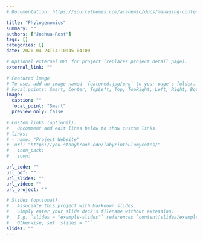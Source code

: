 ```yaml
---
# Documentation: https://sourcethemes.com/academic/docs/managing-content/

title: "Phylogenomics"
summary: ""
authors: ["Joshua-Rest"]
tags: []
categories: []
date: 2020-04-24T14:10:45-04:00

# Optional external URL for project (replaces project detail page).
external_link: ""

# Featured image
# To use, add an image named `featured.jpg/png` to your page's folder.
# Focal points: Smart, Center, TopLeft, Top, TopRight, Left, Right, BottomLeft, Bottom, BottomRight.
image:
  caption: ""
  focal_point: "Smart"
  preview_only: false

# Custom links (optional).
#   Uncomment and edit lines below to show custom links.
# links:
# - name: "Project Website"
#  url: "https://you.stonybrook.edu/labyrinthulomycetes/"
#   icon_pack: 
#   icon: 

url_code: ""
url_pdf: ""
url_slides: ""
url_video: ""
url_project: ""

# Slides (optional).
#   Associate this project with Markdown slides.
#   Simply enter your slide deck's filename without extension.
#   E.g. `slides = "example-slides"` references `content/slides/example-slides.md`.
#   Otherwise, set `slides = ""`.
slides: ""
---
```

